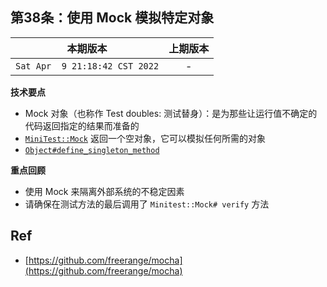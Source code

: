 ## 第38条：使用 Mock 模拟特定对象

|本期版本| 上期版本
|:---:|:---:
`Sat Apr  9 21:18:42 CST 2022` | -

**技术要点**

* Mock 对象（也称作 Test doubles: 测试替身）：是为那些让运行值不确定的代码返回指定的结果而准备的
* [`MiniTest::Mock`](http://docs.seattlerb.org/minitest/Minitest/Mock.html) 返回一个空对象，它可以模拟任何所需的对象
* [`Object#define_singleton_method`](https://ruby-doc.org/core-3.1.1/Object.html#method-i-define_singleton_method)


**重点回顾**

* 使用 Mock 来隔离外部系统的不稳定因素
* 请确保在测试方法的最后调用了 `Minitest::Mock# verify` 方法

## Ref

* [https://github.com/freerange/mocha](https://github.com/freerange/mocha)